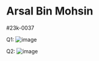 # Arsal Bin Mohsin
#23k-0037

Q1: ![image](https://github.com/Arsal-Here/Pf-Fall-23/assets/142867447/a3d21891-bf90-436d-9961-f11bd7f9d115)

Q2: ![image](https://github.com/Arsal-Here/Pf-Fall-23/assets/142867447/6bebca48-4331-4ff1-83de-d69b942acc66)


